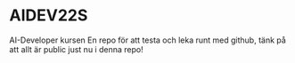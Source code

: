 # AIDEV22S
AI-Developer kursen 
En repo för att testa och leka runt med github, tänk på att allt är public just nu i denna repo!
